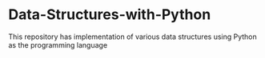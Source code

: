 # Data-Structures-with-Python
This repository has implementation of various data structures using Python as the programming language
